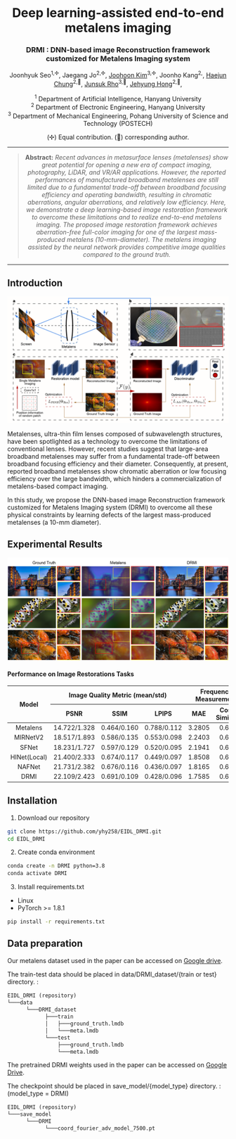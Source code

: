 <div align="center">
<h1> Deep learning-assisted end-to-end metalens imaging </h1>
<h3> DRMI : DNN-based image Reconstruction framework customized for Metalens Imaging system </h3>

Joonhyuk Seo<sup>1,✢</sup>,
Jaegang Jo<sup>2,✢</sup>,
[Joohoon Kim](https://scholar.google.com/citations?hl=en&user=tRNVtewAAAAJ)<sup>3,✢</sup>,
Joonho Kang<sup>2,</sup>, 
[Haejun Chung](https://scholar.google.com/citations?user=O-oZnIwAAAAJ)<sup>2,📧</sup>,
[Junsuk Rho](https://scholar.google.com/citations?user=jdNQRH8AAAAJ)<sup>3,📧</sup>,
[Jehyung Hong](https://scholar.google.com/citations?user=7axCcBkAAAAJ)<sup>2,📧</sup>,

<sup>1</sup> Department of Artificial Intelligence, Hanyang University\
<sup>2</sup> Department of Electronic Engineering, Hanyang University\
<sup>3</sup> Department of Mechanical Engineering, Pohang University of Science and Technology (POSTECH)

(✢) Equal contribution.
(📧) corresponding author.

<hr />

> **Abstract:** *Recent advances in metasurface lenses (metalenses) show great potential for opening a new era of compact imaging, photography, LiDAR, and VR/AR applications. However, the reported performances of manufactured broadband metalenses are still limited due to a fundamental trade-off between broadband focusing efficiency and operating bandwidth, resulting in chromatic aberrations, angular aberrations, and relatively low efficiency. Here, we demonstrate a deep learning-based image restoration framework to overcome these limitations and to realize end-to-end metalens imaging. The proposed image restoration framework achieves aberration-free full-color imaging for one of the largest mass-produced metalens (10-mm-diameter). The metalens imaging assisted by the neural network provides competitive image qualities compared to the ground truth.* 
<hr />
</div>

## Introduction


![](figures/Fig1.png)

Metalenses, ultra-thin film lenses composed of subwavelength structures, have been spotlighted as a technology to overcome the limitations of conventional lenses. However, recent studies suggest that large-area broadband metalenses may suffer from a fundamental trade-off between broadband focusing efficiency and their diameter. Consequently, at present, reported broadband metalenses show chromatic aberration or low focusing efficiency over the large bandwidth, which hinders a commercialization of metalens-based compact imaging.

In this study, we propose the DNN-based image Reconstruction framework customized for Metalens Imaging system (DRMI) to overcome all these physical constraints by learning defects of the largest mass-produced metalenses (a 10-mm diameter).

## Experimental Results

![](figures/qualitative_results.png)

#### Performance on Image Restorations Tasks
<table class="tg">
<thead>
  <tr>
    <th class="tg-c3ow" rowspan="2"> Model </th>
    <th class="tg-c3ow" colspan="3" align="center">Image Quality Metric (mean/std)</th>
    <th class="tg-c3ow" colspan="2" align="center">Frequency Measurement</th>
  </tr>
  <tr>
    <th class="tg-c3ow" colspan="1" align="center">PSNR</th>
    <th class="tg-c3ow" colspan="1" align="center">SSIM</th>
    <th class="tg-c3ow" colspan="1" align="center">LPIPS</th>
    <th class="tg-c3ow" colspan="1" align="center">MAE</th>
    <th class="tg-c3ow" colspan="1" align="center">Cosine Similarity</th>
  </tr>
</thead>
<tbody>
  <tr>
    <td class="tg-c3ow" colspan="1" align="center">Metalens</td>
    <td class="tg-c3ow" colspan="1" align="center">14.722/1.328</td>
    <td class="tg-c3ow" colspan="1" align="center">0.464/0.160</td>
    <td class="tg-c3ow" colspan="1" align="center">0.788/0.112</td>
    <td class="tg-c3ow" colspan="1" align="center">3.2805</td>
    <td class="tg-c3ow" colspan="1" align="center">0.6394</td>
  </tr>
  <tr>
    <td class="tg-c3ow" colspan="1" align="center">MIRNetV2</td>
    <td class="tg-c3ow" colspan="1" align="center">18.517/1.893</td>
    <td class="tg-c3ow" colspan="1" align="center">0.586/0.135</td>
    <td class="tg-c3ow" colspan="1" align="center">0.553/0.098</td>
    <td class="tg-c3ow" colspan="1" align="center">2.2403</td>
    <td class="tg-c3ow" colspan="1" align="center">0.6445</td>
  </tr>
  <tr>
    <td class="tg-c3ow" colspan="1" align="center">SFNet</td>
    <td class="tg-c3ow" colspan="1" align="center">18.231/1.727</td>
    <td class="tg-c3ow" colspan="1" align="center">0.597/0.129</td>
    <td class="tg-c3ow" colspan="1" align="center">0.520/0.095</td>
    <td class="tg-c3ow" colspan="1" align="center">2.1941</td>
    <td class="tg-c3ow" colspan="1" align="center">0.6460</td>
  </tr>
  <tr>
    <td class="tg-c3ow" colspan="1" align="center">HINet(Local)</td>
    <td class="tg-c3ow" colspan="1" align="center">21.400/2.333</td>
    <td class="tg-c3ow" colspan="1" align="center">0.674/0.117</td>
    <td class="tg-c3ow" colspan="1" align="center">0.449/0.097</td>
    <td class="tg-c3ow" colspan="1" align="center">1.8508</td>
    <td class="tg-c3ow" colspan="1" align="center">0.6563</td>
  </tr>
  <tr>
    <td class="tg-c3ow" colspan="1" align="center">NAFNet</td>
    <td class="tg-c3ow" colspan="1" align="center">21.731/2.382</td>
    <td class="tg-c3ow" colspan="1" align="center">0.676/0.116</td>
    <td class="tg-c3ow" colspan="1" align="center">0.436/0.097</td>
    <td class="tg-c3ow" colspan="1" align="center">1.8165</td>
    <td class="tg-c3ow" colspan="1" align="center">0.6555</td>
  </tr>
  <tr>
    <td class="tg-c3ow" colspan="1" align="center">DRMI</td>
    <td class="tg-c3ow" colspan="1" align="center">22.109/2.423</td>
    <td class="tg-c3ow" colspan="1" align="center">0.691/0.109</td>
    <td class="tg-c3ow" colspan="1" align="center">0.428/0.096</td>
    <td class="tg-c3ow" colspan="1" align="center">1.7585</td>
    <td class="tg-c3ow" colspan="1" align="center">0.6589</td>
</tr>
</tbody>
</table>

## Installation


1. Download our repository
```bash
git clone https://github.com/yhy258/EIDL_DRMI.git
cd EIDL_DRMI
```

2. Create conda environment
```bash
conda create -n DRMI python=3.8
conda activate DRMI
```

3. Install requirements.txt
  - Linux
  - PyTorch >= 1.8.1
```bash
pip install -r requirements.txt
```


## Data preparation
Our metalens dataset used in the paper can be accessed on [Google drive](https://drive.google.com/drive/folders/1IuXorBlklxs4w-iCFsSWbN2v0CchJH68?usp=sharing).

The train-test data should be placed in  data/DRMI_dataset/{train or test} directory. :
```
EIDL_DRMI (repository)
└───data
      └───DRMI_dataset
            ├───train
            │   ├───ground_truth.lmdb
            │   └───meta.lmdb  
            └───test
                ├───ground_truth.lmdb
                └───meta.lmdb 
```

The pretrained DRMI weights used in the paper can be accessed on [Google Drive](https://drive.google.com/file/d/1Myy1bf1gRYKIqpum4a7nJsWrsjmDD-RS/view?usp=sharing).

The checkpoint should be placed in save_model/{model_type} directory. : (model_type = DRMI)
```
EIDL_DRMI (repository)
└───save_model
      └───DRMI
            └───coord_fourier_adv_model_7500.pt
```




